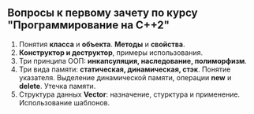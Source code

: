 ## Вопросы к первому зачету по курсу "Программирование на С++2"

1. Понятия **класса** и **объекта**. **Методы** и **свойства**.
2. **Конструктор и деструктор**, примеры использования.
3. Три принципа ООП: **инкапсуляция, наследование, полиморфизм**.
4. Три вида памяти: **статическая, динамическая, стэк**. Понятие указателя. Выделение динамической памяти, операции **new** и **delete**. Утечка памяти.
5. Структура данных **Vector**: назначение, стурктура и применение. Использование шаблонов.

